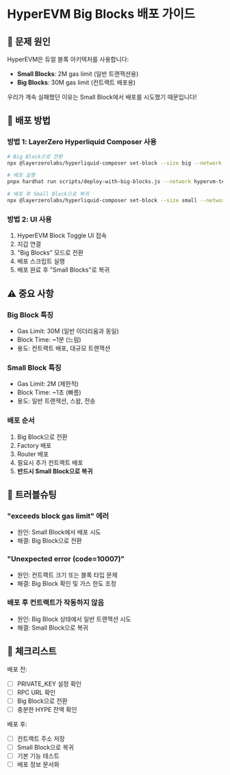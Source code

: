 # HyperEVM Big Blocks 배포 가이드

## 📌 문제 원인
HyperEVM은 듀얼 블록 아키텍처를 사용합니다:
- **Small Blocks**: 2M gas limit (일반 트랜잭션용)
- **Big Blocks**: 30M gas limit (컨트랙트 배포용)

우리가 계속 실패했던 이유는 Small Block에서 배포를 시도했기 때문입니다!

## 🚀 배포 방법

### 방법 1: LayerZero Hyperliquid Composer 사용
```bash
# Big Block으로 전환
npx @layerzerolabs/hyperliquid-composer set-block --size big --network testnet --private-key $PRIVATE_KEY

# 배포 실행
pnpx hardhat run scripts/deploy-with-big-blocks.js --network hypervm-testnet

# 배포 후 Small Block으로 복귀
npx @layerzerolabs/hyperliquid-composer set-block --size small --network testnet --private-key $PRIVATE_KEY
```

### 방법 2: UI 사용
1. HyperEVM Block Toggle UI 접속
2. 지갑 연결
3. "Big Blocks" 모드로 전환
4. 배포 스크립트 실행
5. 배포 완료 후 "Small Blocks"로 복귀

## ⚠️ 중요 사항

### Big Block 특징
- Gas Limit: 30M (일반 이더리움과 동일)
- Block Time: ~1분 (느림)
- 용도: 컨트랙트 배포, 대규모 트랜잭션

### Small Block 특징  
- Gas Limit: 2M (제한적)
- Block Time: ~1초 (빠름)
- 용도: 일반 트랜잭션, 스왑, 전송

### 배포 순서
1. Big Block으로 전환
2. Factory 배포
3. Router 배포
4. 필요시 추가 컨트랙트 배포
5. **반드시 Small Block으로 복귀**

## 🔧 트러블슈팅

### "exceeds block gas limit" 에러
- 원인: Small Block에서 배포 시도
- 해결: Big Block으로 전환

### "Unexpected error (code=10007)"
- 원인: 컨트랙트 크기 또는 블록 타입 문제
- 해결: Big Block 확인 및 가스 한도 조정

### 배포 후 컨트랙트가 작동하지 않음
- 원인: Big Block 상태에서 일반 트랜잭션 시도
- 해결: Small Block으로 복귀

## 📝 체크리스트

배포 전:
- [ ] PRIVATE_KEY 설정 확인
- [ ] RPC URL 확인
- [ ] Big Block으로 전환
- [ ] 충분한 HYPE 잔액 확인

배포 후:
- [ ] 컨트랙트 주소 저장
- [ ] Small Block으로 복귀
- [ ] 기본 기능 테스트
- [ ] 배포 정보 문서화